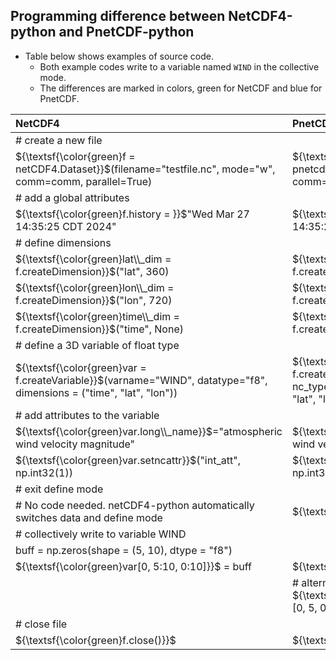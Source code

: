 ## Programming difference between NetCDF4-python and PnetCDF-python
* Table below shows examples of source code.
  + Both example codes write to a variable named `WIND` in the collective mode.
  + The differences are marked in colors, green for NetCDF and blue for PnetCDF.

| NetCDF4 | PnetCDF |
|:-------|:--------|
|  # create a new file   | |
| ${\textsf{\color{green}f = netCDF4.Dataset}}$(filename="testfile.nc", mode="w", comm=comm, parallel=True)  | ${\textsf{\color{blue}f = pnetcdf.File}}$(filename="testfile.nc", mode='w', comm=comm) |
|  # add a global attributes   | |
| ${\textsf{\color{green}f.history = }}$"Wed Mar 27 14:35:25 CDT 2024"  | ${\textsf{\color{blue}f.history = }}$"Wed Mar 27 14:35:25 CDT 2024"   |
|  # define dimensions   | |
| ${\textsf{\color{green}lat\\_dim = f.createDimension}}$("lat", 360)  | ${\textsf{\color{blue}lat\\_dim = f.createDimension}}$("lat", 360)  |
| ${\textsf{\color{green}lon\\_dim = f.createDimension}}$("lon", 720)  | ${\textsf{\color{blue}lon\\_dim = f.createDimension}}$("lon", 720)  |
| ${\textsf{\color{green}time\\_dim = f.createDimension}}$("time", None)  | ${\textsf{\color{blue}time\\_dim = f.createDimension}}$("time", -1)  |
|  # define a 3D variable of float type   | |
| ${\textsf{\color{green}var = f.createVariable}}$(varname="WIND", datatype="f8", dimensions = ("time", "lat", "lon"))  | ${\textsf{\color{blue}var = f.createVariable}}$(varname="WIND", nc\_type=pnetcdf.NC\_FLOAT, dimensions = ("time", "lat", "lon"))  |
|  # add attributes to the variable   | |
| ${\textsf{\color{green}var.long\\_name}}$="atmospheric wind velocity magnitude"  |${\textsf{\color{blue}var.long\\_name}}$="atmospheric wind velocity magnitude"  |
| ${\textsf{\color{green}var.setncattr}}$("int_att", np.int32(1))|${\textsf{\color{blue}var.put\\_att}}$("int_att", np.int32(1))  |
|  # exit define mode   | |
| # No code needed. netCDF4-python automatically switches data and define mode | ${\textsf{\color{blue}f.enddef()}}$ | |
|  # collectively write to variable WIND   | |
| buff = np.zeros(shape = (5, 10), dtype = "f8") | |
| ${\textsf{\color{green}var[0, 5:10, 0:10]}}$ = buff  | ${\textsf{\color{blue}var[0, 5:10, 0:10]}}$ = buff  |
| | # alternatively <br> ${\textsf{\color{blue}var.put\\_var\\_all}}$(buff, start = [0, 5, 0], count = [1, 5, 10]) |
|  # close file   | |
| ${\textsf{\color{green}f.close()}}$ | ${\textsf{\color{blue}f.close()}}$  |
